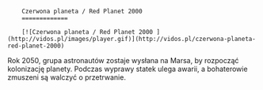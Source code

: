 
        Czerwona planeta / Red Planet 2000 
        =============
        
        [![Czerwona planeta / Red Planet 2000 ](http://vidos.pl/images/player.gif)](http://vidos.pl/czerwona-planeta-red-planet-2000)
        
        
 Rok 2050, grupa astronautów zostaje wysłana na Marsa, by rozpocząć kolonizację planety. Podczas wyprawy statek ulega awarii, a bohaterowie zmuszeni są walczyć o przetrwanie.
    